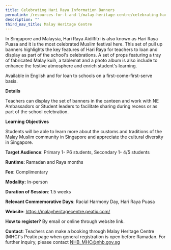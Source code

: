 ```yaml
---
title: Celebrating Hari Raya Information Banners
permalink: /resources-for-t-and-l/malay-heritage-centre/celebrating-hari-raya-information-banners/
description: ""
third_nav_title: Malay Heritage Centre
---
```

In Singapore and Malaysia, Hari Raya Aidilfitri is also known as Hari Raya Puasa and it is the most celebrated Muslim festival here. This set of pull up banners highlights the key features of Hari Raya for teachers to loan and display as part of the school's celebrations. A set of props featuring a  tray of fabricated Malay kuih, a tablemat and a photo album is also include to enhance the festive atmosphere and enrich student's learning. 

Available in English and for loan to schools on a first-come-first-serve basis.

**Details**

Teachers can display the set of banners in the canteen and work with NE Ambassadors or Student leaders to facilitate sharing during recess or as part of the school celebration.

**Learning Objectives**

Students will be able to learn more about the customs and traditions of the Malay Muslim community in Singapore and appreciate the cultural diversity in Singapore.

**Target Audience**: Primary 1- P6 students, Secondary 1- 4/5 students

**Runtime:** Ramadan and Raya months

**Fee:** Complimentary

**Modality:** In-person

**Duration of Session**: 1.5 weeks

**Relevant Commemorative Days**: Racial Harmony Day, Hari Raya Puasa

**Website**: https://malayheritagecentre.peatix.com/

**How to register?** By email or online through website link.

**Contact**: Teachers can make a booking through Malay Heritage Centre (MHC)'s Peatix page when general registration is open before Ramadan. For further inquiry, please contact  NHB_MHC@nhb.gov.sg